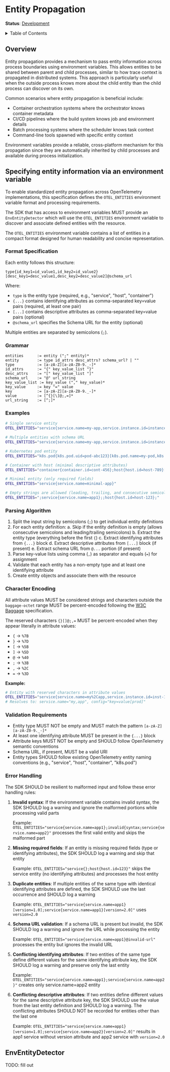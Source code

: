 <!--- Hugo front matter used to generate the website version of this page:
linkTitle: Entity Propagation
--->

# Entity Propagation

**Status**: [Development](../document-status.md)

<details>
<summary>Table of Contents</summary>

<!-- toc -->

- [Overview](#overview)
- [Specifying entity information via an environment variable](#specifying-entity-information-via-an-environment-variable)
  * [Format Specification](#format-specification)
  * [Grammar](#grammar)
  * [Examples](#examples)
  * [Parsing Algorithm](#parsing-algorithm)
  * [Character Encoding](#character-encoding)
  * [Validation Requirements](#validation-requirements)
  * [Error Handling](#error-handling)
- [EnvEntityDetector](#enventitydetector)

<!-- tocstop -->

</details>

## Overview

Entity propagation provides a mechanism to pass entity information across
process boundaries using environment variables. This allows entities to be
shared between parent and child processes, similar to how trace context is
propagated in distributed systems. This approach is particularly useful when
the outside process knows more about the child entity than the child process
can discover on its own.

Common scenarios where entity propagation is beneficial include:

- Container orchestration systems where the orchestrator knows container metadata
- CI/CD pipelines where the build system knows job and environment details  
- Batch processing systems where the scheduler knows task context
- Command-line tools spawned with specific entity context

Environment variables provide a reliable, cross-platform mechanism for this
propagation since they are automatically inherited by child processes and
available during process initialization.

## Specifying entity information via an environment variable

To enable standardized entity propagation across OpenTelemetry implementations,
this specification defines the `OTEL_ENTITIES` environment variable format and
processing requirements.

The SDK that has access to environment variables MUST provide
an `EnvEntityDetector` which will use the `OTEL_ENTITIES` environment variable
to discover and associate defined entities with the resource.

The `OTEL_ENTITIES` environment variable contains a list of entities in a
compact format designed for human readability and concise representation.

### Format Specification

Each entity follows this structure:

```
type{id_key1=id_value1,id_key2=id_value2}[desc_key1=desc_value1,desc_key2=desc_value2]@schema_url
```

Where:

- `type` is the entity type (required, e.g., "service", "host", "container")
- `{...}` contains identifying attributes as comma-separated key=value pairs (required, at least one pair)
- `[...]` contains descriptive attributes as comma-separated key=value pairs (optional)
- `@schema_url` specifies the Schema URL for the entity (optional)

Multiple entities are separated by semicolons (`;`).

### Grammar

```
entities      := entity (";" entity)*
entity        := type id_attrs desc_attrs? schema_url? | ""
type          := [a-zA-Z][a-zA-Z0-9._-]*
id_attrs      := "{" key_value_list "}"
desc_attrs    := "[" key_value_list "]"
schema_url    := "@" url_string
key_value_list := key_value ("," key_value)*
key_value     := key "=" value
key           := [a-zA-Z][a-zA-Z0-9._-]*
value         := [^{}[\]@;,=]*
url_string    := [^;]*
```

### Examples

```bash
# Single service entity
OTEL_ENTITIES="service{service.name=my-app,service.instance.id=instance-1}[service.version=1.0.0]"

# Multiple entities with schema URL
OTEL_ENTITIES="service{service.name=my-app,service.instance.id=instance-1}[service.version=1.0.0]@https://opentelemetry.io/schemas/1.21.0;host{host.id=host-123}[host.name=web-server-01]"

# Kubernetes pod entity
OTEL_ENTITIES="k8s.pod{k8s.pod.uid=pod-abc123}[k8s.pod.name=my-pod,k8s.pod.label.app=my-app]"

# Container with host (minimal descriptive attributes)
OTEL_ENTITIES="container{container.id=cont-456};host{host.id=host-789}[host.name=docker-host]"

# Minimal entity (only required fields)
OTEL_ENTITIES="service{service.name=minimal-app}"

# Empty strings are allowed (leading, trailing, and consecutive semicolons are ignored)
OTEL_ENTITIES=";service{service.name=app1};;host{host.id=host-123};"
```

### Parsing Algorithm

1. Split the input string by semicolons (`;`) to get individual entity definitions
2. For each entity definition:
   a. Skip if the entity definition is empty (allows consecutive semicolons and leading/trailing semicolons)
   b. Extract the entity type (everything before the first `{`)
   c. Extract identifying attributes from `{...}` block
   d. Extract descriptive attributes from `[...]` block (if present)
   e. Extract schema URL from `@...` portion (if present)
3. Parse key-value lists using comma (`,`) as separator and equals (`=`) for assignment
4. Validate that each entity has a non-empty type and at least one identifying attribute
5. Create entity objects and associate them with the resource

### Character Encoding

All attribute values MUST be considered strings and characters outside the
`baggage-octet` range MUST be percent-encoded following the [W3C Baggage](https://www.w3.org/TR/baggage/#header-content) specification.

The reserved characters `{}[]@;,=` MUST be percent-encoded when they appear literally in attribute values:

- `{` → `%7B`
- `}` → `%7D`
- `[` → `%5B`
- `]` → `%5D`
- `@` → `%40`
- `;` → `%3B`
- `,` → `%2C`
- `=` → `%3D`

**Example:**

```bash
# Entity with reserved characters in attribute values
OTEL_ENTITIES="service{service.name=my%2Capp,service.instance.id=inst-1}[config=key%3Dvalue%5Bprod%5D]"
# Resolves to: service.name="my,app", config="key=value[prod]"
```

### Validation Requirements

- Entity type MUST NOT be empty and MUST match the pattern `[a-zA-Z][a-zA-Z0-9._-]*`
- At least one identifying attribute MUST be present in the `{...}` block
- Attribute keys MUST NOT be empty and SHOULD follow OpenTelemetry semantic conventions
- Schema URL, if present, MUST be a valid URI
- Entity types SHOULD follow existing OpenTelemetry entity naming conventions (e.g., "service", "host", "container", "k8s.pod")

### Error Handling

The SDK SHOULD be resilient to malformed input and follow these error handling rules:

1. **Invalid syntax**: If the environment variable contains invalid syntax, the SDK SHOULD log a warning and ignore the malformed portions while processing valid parts

   Example: `OTEL_ENTITIES="service{service.name=app1};invalid{syntax;service{service.name=app2}"` processes the first valid entity and skips the malformed part

2. **Missing required fields**: If an entity is missing required fields (type or identifying attributes), the SDK SHOULD log a warning and skip that entity

   Example: `OTEL_ENTITIES="service{};host{host.id=123}"` skips the service entity (no identifying attributes) and processes the host entity

3. **Duplicate entities**: If multiple entities of the same type with identical identifying attributes are defined, the SDK SHOULD use the last occurrence and SHOULD log a warning

   Example: `OTEL_ENTITIES="service{service.name=app1}[version=1.0];service{service.name=app1}[version=2.0]"` uses `version=2.0`

4. **Schema URL validation**: If a schema URL is present but invalid, the SDK SHOULD log a warning and ignore the URL while processing the entity

   Example: `OTEL_ENTITIES="service{service.name=app1}@invalid-url"` processes the entity but ignores the invalid URL

5. **Conflicting identifying attributes**: If two entities of the same type define different values for the same identifying attribute key, the SDK SHOULD log a warning and preserve only the last entity

   Example: `OTEL_ENTITIES="service{service.name=app1};service{service.name=app2}"` creates only service.name=app2 entity

6. **Conflicting descriptive attributes**: If two entities define different values for the same descriptive attribute key, the SDK SHOULD use the value from the last entity definition and SHOULD log a warning. The conflicting attributes SHOULD NOT be recorded for entities other than the last one

   Example: `OTEL_ENTITIES="service{service.name=app1}[version=1.0];service{service.name=app2}[version=2.0]"` results in app1 service without version attribute and app2 service with `version=2.0`

## EnvEntityDetector

TODO: fill out
